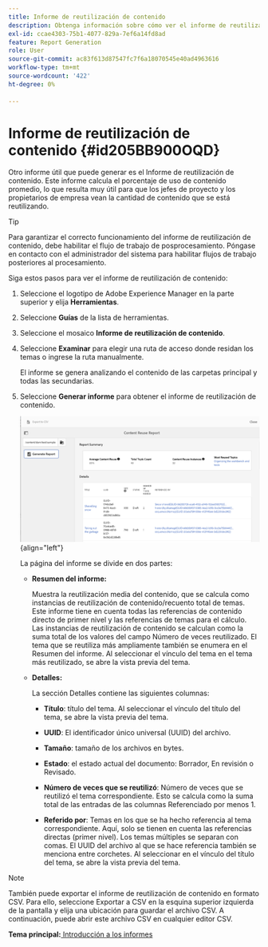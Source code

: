 ```yaml
---
title: Informe de reutilización de contenido
description: Obtenga información sobre cómo ver el informe de reutilización de contenido en AEM Guides. Genere el informe para buscar el porcentaje de reutilización de contenido.
exl-id: ccae4303-75b1-4077-829a-7ef6a14fd8ad
feature: Report Generation
role: User
source-git-commit: ac83f613d87547fc7f6a18070545e40ad4963616
workflow-type: tm+mt
source-wordcount: '422'
ht-degree: 0%

---
```


# Informe de reutilización de contenido {#id205BB900OQD}

Otro informe útil que puede generar es el Informe de reutilización de contenido. Este informe calcula el porcentaje de uso de contenido promedio, lo que resulta muy útil para que los jefes de proyecto y los propietarios de empresa vean la cantidad de contenido que se está reutilizando.

>[!TIP]
>
> Para garantizar el correcto funcionamiento del informe de reutilización de contenido, debe habilitar el flujo de trabajo de posprocesamiento. Póngase en contacto con el administrador del sistema para habilitar flujos de trabajo posteriores al procesamiento.

Siga estos pasos para ver el informe de reutilización de contenido:

1. Seleccione el logotipo de Adobe Experience Manager en la parte superior y elija **Herramientas**.

1. Seleccione **Guías** de la lista de herramientas.

1. Seleccione el mosaico **Informe de reutilización de contenido**.

1. Seleccione **Examinar** para elegir una ruta de acceso donde residan los temas o ingrese la ruta manualmente.

   El informe se genera analizando el contenido de las carpetas principal y todas las secundarias.

1. Seleccione **Generar informe** para obtener el informe de reutilización de contenido.

   ![](images/content-reuse-uuid.png){align="left"}

   La página del informe se divide en dos partes:

   - **Resumen del informe:**

     Muestra la reutilización media del contenido, que se calcula como instancias de reutilización de contenido/recuento total de temas. Este informe tiene en cuenta todas las referencias de contenido directo de primer nivel y las referencias de temas para el cálculo. Las instancias de reutilización de contenido se calculan como la suma total de los valores del campo Número de veces reutilizado. El tema que se reutiliza más ampliamente también se enumera en el Resumen del informe. Al seleccionar el vínculo del tema en el tema más reutilizado, se abre la vista previa del tema.

   - **Detalles:**

     La sección Detalles contiene las siguientes columnas:

      - **Título**: título del tema. Al seleccionar el vínculo del título del tema, se abre la vista previa del tema.

      - **UUID**: El identificador único universal \(UUID\) del archivo.

      - **Tamaño**: tamaño de los archivos en bytes.

      - **Estado**: el estado actual del documento: Borrador, En revisión o Revisado.

      - **Número de veces que se reutilizó**: Número de veces que se reutilizó el tema correspondiente. Esto se calcula como la suma total de las entradas de las columnas Referenciado por menos 1.

      - **Referido por**: Temas en los que se ha hecho referencia al tema correspondiente. Aquí, solo se tienen en cuenta las referencias directas \(primer nivel\). Los temas múltiples se separan con comas. El UUID del archivo al que se hace referencia también se menciona entre corchetes. Al seleccionar en el vínculo del título del tema, se abre la vista previa del tema.


>[!NOTE]
>
> También puede exportar el informe de reutilización de contenido en formato CSV. Para ello, seleccione Exportar a CSV en la esquina superior izquierda de la pantalla y elija una ubicación para guardar el archivo CSV. A continuación, puede abrir este archivo CSV en cualquier editor CSV.

**Tema principal:**[ Introducción a los informes](reports-intro.md)

